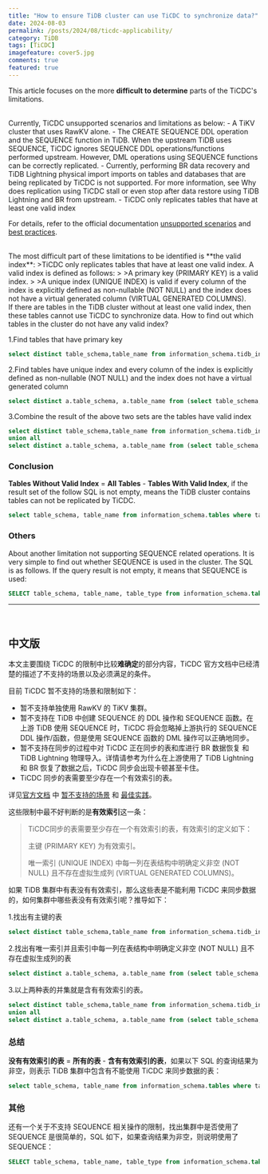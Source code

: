 ```yaml
---
title: "How to ensure TiDB cluster can use TiCDC to synchronize data?"
date: 2024-08-03
permalink: /posts/2024/08/ticdc-applicability/
category: TiDB
tags: [TiCDC]
imagefeature: cover5.jpg 
comments: true
featured: true
---
```

This article focuses on the more **difficult to determine** parts of the TiCDC's limitations. 

<br/>
Currently, TiCDC unsupported scenarios and limitations as below:
- A TiKV cluster that uses RawKV alone.
- The CREATE SEQUENCE DDL operation and the SEQUENCE function in TiDB. When the upstream TiDB uses SEQUENCE, TiCDC ignores SEQUENCE DDL operations/functions performed upstream. However, DML operations using SEQUENCE functions can be correctly replicated.
- Currently, performing BR data recovery and TiDB Lightning physical import imports on tables and databases that are being replicated by TiCDC is not supported. For more information, see Why does replication using TiCDC stall or even stop after data restore using TiDB Lightning and BR from upstream.
- TiCDC only replicates tables that have at least one valid index

For details, refer to the official documentation [unsupported scenarios](https://docs.pingcap.com/tidb/stable/ticdc-overview#unsupported-scenarios) and [best practices](https://docs.pingcap.com/tidb/stable/ticdc-overview#best-practices).

<br/>
The most difficult part of these limitations to be identified is **the valid index**:
>TiCDC only replicates tables that have at least one valid index. A valid index is defined as follows:
>
>A primary key (PRIMARY KEY) is a valid index.
>
>A unique index (UNIQUE INDEX) is valid if every column of the index is explicitly defined as non-nullable (NOT NULL) and the index does not have a virtual generated column (VIRTUAL GENERATED COLUMNS).

<br/>
If there are tables in the TiDB cluster without at least one valid index, then these tables cannot use TiCDC to synchronize data. How to find out which tables in the cluster do not have any valid index? 

1.Find tables that have primary key 
```sql
select distinct table_schema,table_name from information_schema.tidb_indexes where KEY_NAME='PRIMARY' and table_schema not in ('METRICS_SCHEMA','mysql','PERFORMANCE_SCHEMA','INFORMATION_SCHEMA','sys');
```

2.Find tables have unique index and every column of the index is explicitly defined as non-nullable (NOT NULL) and the index does not have a virtual generated column
```sql
select distinct a.table_schema, a.table_name from (select table_schema,table_name,column_name from information_schema.tidb_indexes where KEY_NAME<>'PRIMARY' and NON_UNIQUE=0 and table_schema not in ('METRICS_SCHEMA','mysql','PERFORMANCE_SCHEMA','INFORMATION_SCHEMA','sys')) a left join (select TABLE_SCHEMA,TABLE_NAME,COLUMN_NAME,IS_NULLABLE,GENERATION_EXPRESSION from information_schema.columns where table_schema not in ('METRICS_SCHEMA','mysql','PERFORMANCE_SCHEMA','INFORMATION_SCHEMA','sys')) b on a.table_schema=b.table_schema and a.table_name=b.table_name and a.column_name=b.column_name where (b.IS_NULLABLE='NO' and b.GENERATION_EXPRESSION='');
```

3.Combine the result of the above two sets are the tables have valid index

```sql
select distinct table_schema,table_name from information_schema.tidb_indexes where KEY_NAME='PRIMARY' and table_schema not in ('METRICS_SCHEMA','mysql','PERFORMANCE_SCHEMA','INFORMATION_SCHEMA','sys')
union all
select distinct a.table_schema, a.table_name from (select table_schema,table_name,column_name from information_schema.tidb_indexes where KEY_NAME<>'PRIMARY' and NON_UNIQUE=0 and table_schema not in ('METRICS_SCHEMA','mysql','PERFORMANCE_SCHEMA','INFORMATION_SCHEMA','sys')) a left join (select TABLE_SCHEMA,TABLE_NAME,COLUMN_NAME,IS_NULLABLE,GENERATION_EXPRESSION from information_schema.columns where table_schema not in ('METRICS_SCHEMA','mysql','PERFORMANCE_SCHEMA','INFORMATION_SCHEMA','sys')) b on a.table_schema=b.table_schema and a.table_name=b.table_name and a.column_name=b.column_name where (b.IS_NULLABLE='NO' and b.GENERATION_EXPRESSION='');
```

### Conclusion

**Tables Without Valid Index** = **All Tables** - **Tables With Valid Index**, if the result set of the follow SQL is not empty, means the TiDB cluster contains tables can not be replicated by TiCDC.

```sql
select table_schema, table_name from information_schema.tables where table_schema not in ('METRICS_SCHEMA','mysql','PERFORMANCE_SCHEMA','INFORMATION_SCHEMA','sys') and table_type='BASE TABLE' and (table_schema, table_name) not in (select distinct table_schema,table_name from information_schema.tidb_indexes where KEY_NAME='PRIMARY' and table_schema not in ('METRICS_SCHEMA','mysql','PERFORMANCE_SCHEMA','INFORMATION_SCHEMA','sys') union all select distinct a.table_schema, a.table_name from (select table_schema,table_name,column_name from information_schema.tidb_indexes where KEY_NAME<>'PRIMARY' and NON_UNIQUE=0 and table_schema not in ('METRICS_SCHEMA','mysql','PERFORMANCE_SCHEMA','INFORMATION_SCHEMA','sys')) a left join (select TABLE_SCHEMA,TABLE_NAME,COLUMN_NAME,IS_NULLABLE,GENERATION_EXPRESSION from information_schema.columns where table_schema not in ('METRICS_SCHEMA','mysql','PERFORMANCE_SCHEMA','INFORMATION_SCHEMA','sys')) b on a.table_schema=b.table_schema and a.table_name=b.table_name and a.column_name=b.column_name where (b.IS_NULLABLE='NO' and b.GENERATION_EXPRESSION=''));
```

### Others
About another limitation not supporting SEQUENCE related operations. It is very simple to find out whether SEQUENCE is used in the cluster. The SQL is as follows. If the query result is not empty, it means that SEQUENCE is used:

```sql
SELECT table_schema, table_name, table_type from information_schema.tables where table_type='SEQUENCE';
```

---

&nbsp;
&nbsp;
&nbsp;
&nbsp;


## 中文版
本文主要围绕 TiCDC 的限制中比较**难确定**的部分内容，TiCDC 官方文档中已经清楚的描述了不支持的场景以及必须满足的条件。

目前 TiCDC 暂不支持的场景和限制如下：
- 暂不支持单独使用 RawKV 的 TiKV 集群。
- 暂不支持在 TiDB 中创建 SEQUENCE 的 DDL 操作和 SEQUENCE 函数。在上游 TiDB 使用 SEQUENCE 时，TiCDC 将会忽略掉上游执行的 SEQUENCE DDL 操作/函数，但是使用 SEQUENCE 函数的 DML 操作可以正确地同步。
- 暂不支持在同步的过程中对 TiCDC 正在同步的表和库进行 BR 数据恢复 和 TiDB Lightning 物理导入。详情请参考为什么在上游使用了 TiDB Lightning 和 BR 恢复了数据之后，TiCDC 同步会出现卡顿甚至卡住。
- TiCDC 同步的表需要至少存在一个有效索引的表。

详见[官方文档](https://docs.pingcap.com/tidb/stable/ticdc-overview#ticdc-overview) 中 [暂不支持的场景](https://docs.pingcap.com/tidb/stable/ticdc-overview#unsupported-scenarios)  和 [最佳实践](https://docs.pingcap.com/tidb/stable/ticdc-overview#best-practices)。

这些限制中最不好判断的是**有效索引**这一条：
>TiCDC同步的表需要至少存在一个有效索引的表，有效索引的定义如下：
>
>主键 (PRIMARY KEY) 为有效索引。
>
>唯一索引 (UNIQUE INDEX) 中每一列在表结构中明确定义非空 (NOT NULL) 且不存在虚拟生成列 (VIRTUAL GENERATED COLUMNS)。

如果 TiDB 集群中有表没有有效索引，那么这些表是不能利用 TiCDC 来同步数据的，如何集群中哪些表没有有效索引呢？推导如下：

1.找出有主键的表

```sql
select distinct table_schema,table_name from information_schema.tidb_indexes where KEY_NAME='PRIMARY' and table_schema not in ('METRICS_SCHEMA','mysql','PERFORMANCE_SCHEMA','INFORMATION_SCHEMA','sys');
```

2.找出有唯一索引并且索引中每一列在表结构中明确定义非空 (NOT NULL) 且不存在虚拟生成列的表

```sql
select distinct a.table_schema, a.table_name from (select table_schema,table_name,column_name from information_schema.tidb_indexes where KEY_NAME<>'PRIMARY' and NON_UNIQUE=0 and table_schema not in ('METRICS_SCHEMA','mysql','PERFORMANCE_SCHEMA','INFORMATION_SCHEMA','sys')) a left join (select TABLE_SCHEMA,TABLE_NAME,COLUMN_NAME,IS_NULLABLE,GENERATION_EXPRESSION from information_schema.columns where table_schema not in ('METRICS_SCHEMA','mysql','PERFORMANCE_SCHEMA','INFORMATION_SCHEMA','sys')) b on a.table_schema=b.table_schema and a.table_name=b.table_name and a.column_name=b.column_name where (b.IS_NULLABLE='NO' and b.GENERATION_EXPRESSION='');
```

3.以上两种表的并集就是含有有效索引的表。

```sql
select distinct table_schema,table_name from information_schema.tidb_indexes where KEY_NAME='PRIMARY' and table_schema not in ('METRICS_SCHEMA','mysql','PERFORMANCE_SCHEMA','INFORMATION_SCHEMA','sys') 
union all 
select distinct a.table_schema, a.table_name from (select table_schema,table_name,column_name from information_schema.tidb_indexes where KEY_NAME<>'PRIMARY' and NON_UNIQUE=0 and table_schema not in ('METRICS_SCHEMA','mysql','PERFORMANCE_SCHEMA','INFORMATION_SCHEMA','sys')) a left join (select TABLE_SCHEMA,TABLE_NAME,COLUMN_NAME,IS_NULLABLE,GENERATION_EXPRESSION from information_schema.columns where table_schema not in ('METRICS_SCHEMA','mysql','PERFORMANCE_SCHEMA','INFORMATION_SCHEMA','sys')) b on a.table_schema=b.table_schema and a.table_name=b.table_name and a.column_name=b.column_name where (b.IS_NULLABLE='NO' and b.GENERATION_EXPRESSION='');
```

### 总结
**没有有效索引的表** = **所有的表** - **含有有效索引的表**，如果以下 SQL 的查询结果为非空，则表示 TiDB 集群中包含有不能使用 TiCDC 来同步数据的表：

```sql
select table_schema, table_name from information_schema.tables where table_schema not in ('METRICS_SCHEMA','mysql','PERFORMANCE_SCHEMA','INFORMATION_SCHEMA','sys') and table_type='BASE TABLE' and (table_schema, table_name) not in (select distinct table_schema,table_name from information_schema.tidb_indexes where KEY_NAME='PRIMARY' and table_schema not in ('METRICS_SCHEMA','mysql','PERFORMANCE_SCHEMA','INFORMATION_SCHEMA','sys') union all select distinct a.table_schema, a.table_name from (select table_schema,table_name,column_name from information_schema.tidb_indexes where KEY_NAME<>'PRIMARY' and NON_UNIQUE=0 and table_schema not in ('METRICS_SCHEMA','mysql','PERFORMANCE_SCHEMA','INFORMATION_SCHEMA','sys')) a left join (select TABLE_SCHEMA,TABLE_NAME,COLUMN_NAME,IS_NULLABLE,GENERATION_EXPRESSION from information_schema.columns where table_schema not in ('METRICS_SCHEMA','mysql','PERFORMANCE_SCHEMA','INFORMATION_SCHEMA','sys')) b on a.table_schema=b.table_schema and a.table_name=b.table_name and a.column_name=b.column_name where (b.IS_NULLABLE='NO' and b.GENERATION_EXPRESSION=''));
```

### 其他
还有一个关于不支持 SEQUENCE 相关操作的限制，找出集群中是否使用了 SEQUENCE 是很简单的，SQL 如下，如果查询结果为非空，则说明使用了 SEQUENCE：

```sql
SELECT table_schema, table_name, table_type from information_schema.tables where table_type='SEQUENCE';
```
